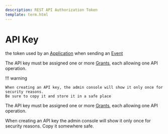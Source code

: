```yaml
---
description: REST API Authorization Token
template: term.html
---
```

# API Key

the token used by an [Application](application) when sending an [Event](event)

The API key must be assigned one or more [Grants](grant), each allowing one API operation.


!!! warning

    When creating an API key, the admin console will show it only once for security reasons.
    Be sure to copy it and store it in a safe place

The API key must be assigned one or more [Grants](grant), each allowing one API operation.

When creating an API key the admin console will show it only once for security reasons.
Copy it somewhere safe.
